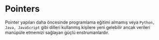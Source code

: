 # Pointers

Pointer yapıları daha öncesinde programlama eğitimi almamış veya `Python, Java, JavaScript` gibi dilleri kullanmış kişilere yeni gelebilir ancak verileri manüpüle etmemizi sağlayan güçlü enstrumanlardır.
